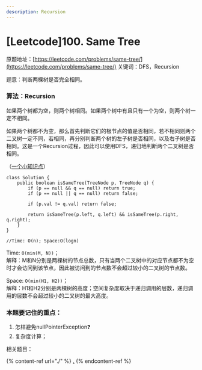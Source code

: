 ```yaml
---
description: Recursion
---
```


# \[Leetcode]100. Same Tree

原题地址：[https://leetcode.com/problems/same-tree/](https://leetcode.com/problems/same-tree/) 关键词：DFS，Recursion

题意：判断两棵树是否完全相同。



### 算法：Recursion

如果两个树都为空，则两个树相同。如果两个树中有且只有一个为空，则两个树一定不相同。

如果两个树都不为空，那么首先判断它们的根节点的值是否相同，若不相同则两个二叉树一定不同，若相同，再分别判断两个树的左子树是否相同，以及右子树是否相同。这是一个Recursion过程，因此可以使用DFS，递归地判断两个二叉树是否相同。



（[一个小知识点](https://bhnigw.gitbook.io/-1/shu-ju-jie-gou-map#ru-guo-ba-treenode-jia-ru-hashmap)）

```
class Solution {
    public boolean isSameTree(TreeNode p, TreeNode q) {
        if (p == null && q == null) return true;
        if (p == null || q == null) return false;
        
        if (p.val != q.val) return false;
        
        return isSameTree(p.left, q.left) && isSameTree(p.right, q.right);
    }
}

//Time: O(n); Space:O(logn)
```

Time: `O(min(M, N))`；\
解释：M和N分别是两棵树的节点总数，只有当两个二叉树中的对应节点都不为空时才会访问到该节点，因此被访问到的节点数不会超过较小的二叉树的节点数。

Space: `O(min(H1, H2))`；\
解释：H1和H2分别是两棵树的高度；空间复杂度取决于递归调用的层数，递归调用的层数不会超过较小的二叉树的最大高度。



### 本题要记住的重点：

1. 怎样避免nullPointerException❓
2. 复杂度计算；





相关题目：

{% content-ref url="./" %}
[.](./)
{% endcontent-ref %}

